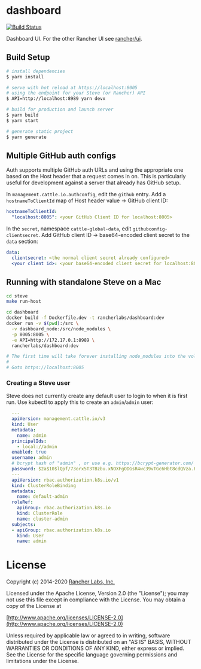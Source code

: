 # dashboard
[![Build Status](http://drone-publish.rancher.io/api/badges/rancher/dashboard/status.svg)](http://drone-publish.rancher.io/rancher/dashboard)

Dashboard UI.  For the other Rancher UI see [rancher/ui](https://github.com/rancher/ui).

## Build Setup

```bash
# install dependencies
$ yarn install

# serve with hot reload at https://localhost:8005
# using the endpoint for your Steve (or Rancher) API
$ API=http://localhost:8989 yarn devx

# build for production and launch server
$ yarn build
$ yarn start

# generate static project
$ yarn generate
```

## Multiple GitHub auth configs
Auth supports multiple GitHub auth URLs and using the appropriate one based on the Host header that a request comes in on.  This is particularly useful for development against a server that already has GitHub setup.

In `management.cattle.io.authconfig`, edit the `github` entry.  Add a `hostnameToClientId` map of Host header value -> GitHub client ID:

```yaml
hostnameToClientId:
  "localhost:8005": <your GitHub Client ID for localhost:8005>
```

In the `secret`, namespace `cattle-global-data`, edit `githubconfig-clientsecret`.  Add GitHub client ID -> base64-encoded client secret to the `data` section:

```yaml
data:
  clientsecret: <the normal client secret already configured>
  <your client id>: <your base64-encoded client secret for localhost:8005>
 ```

 ## Running with standalone Steve on a Mac
 ```bash
 cd steve
 make run-host

 cd dashboard
 docker build -f Dockerfile.dev -t rancherlabs/dashboard:dev
 docker run -v $(pwd):/src \
   -v dashboard_node:/src/node_modules \
   -p 8005:8005 \
   -e API=http://172.17.0.1:8989 \
   rancherlabs/dashboard:dev
 
 # The first time will take forever installing node_modules into the volume; it will be faster next time.
 #
 # Goto https://localhost:8005
```

### Creating a Steve user

Steve does not currently create any default user to login to when it is first run.  Use kubectl to apply this to create an `admin`/`admin` user:

```yaml
  ---
  apiVersion: management.cattle.io/v3
  kind: User
  metadata:
    name: admin
  principalIds:
    - local://admin
  enabled: true
  username: admin
  # bcrypt hash of "admin" , or use e.g. https://bcrypt-generator.com/ to generate your own
  password: $2a$10$lQpf/73orx5T3TBzbu.xNOXFgODGsR4wc39vTGc6Hbt8cdQVza.Pq
  ---
  apiVersion: rbac.authorization.k8s.io/v1
  kind: ClusterRoleBinding
  metadata:
    name: default-admin
  roleRef:
    apiGroup: rbac.authorization.k8s.io
    kind: ClusterRole
    name: cluster-admin
  subjects:
  - apiGroup: rbac.authorization.k8s.io
    kind: User
    name: admin
```

License
=======
Copyright (c) 2014-2020 [Rancher Labs, Inc.](http://rancher.com)

Licensed under the Apache License, Version 2.0 (the "License");
you may not use this file except in compliance with the License.
You may obtain a copy of the License at

[http://www.apache.org/licenses/LICENSE-2.0](http://www.apache.org/licenses/LICENSE-2.0)

Unless required by applicable law or agreed to in writing, software
distributed under the License is distributed on an "AS IS" BASIS,
WITHOUT WARRANTIES OR CONDITIONS OF ANY KIND, either express or implied.
See the License for the specific language governing permissions and
limitations under the License.
